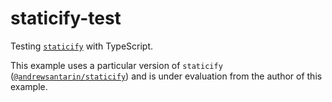 # staticify-test

Testing [`staticify`](https://npmjs.org/packages/staticify) with TypeScript.

This example uses a particular version of `staticify` ([`@andrewsantarin/staticify`](https://npmjs.org/packages/@andrewsantarinstaticify)) and is under evaluation from the author of this example.
